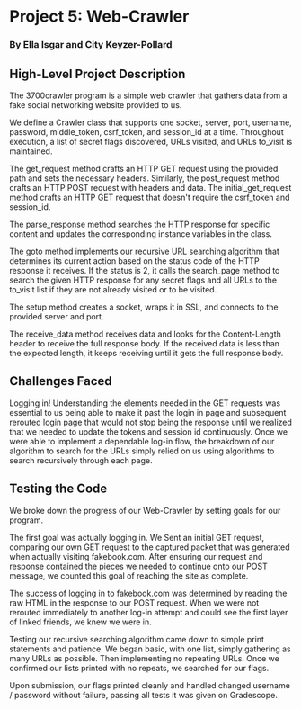 # **Project 5**: Web-Crawler
### By Ella Isgar and City Keyzer-Pollard

## High-Level Project Description


The 3700crawler program is a simple web crawler that gathers data from a fake social networking website provided to us. 

We define a Crawler class that supports one socket, server, port, username, password, middle_token, csrf_token, and session_id at a time. Throughout execution, a list of secret flags discovered, URLs visited, and URLs to_visit is maintained.

The get_request method crafts an HTTP GET request using the provided path and sets the necessary headers. Similarly, the post_request method crafts an HTTP POST request with headers and data. The initial_get_request method crafts an HTTP GET request that doesn't require the csrf_token and session_id.

The parse_response method searches the HTTP response for specific content and updates the corresponding instance variables in the class.

The goto method implements our recursive URL searching algorithm that determines its current action based on the status code of the HTTP response it receives. If the status is 2, it calls the search_page method to search the given HTTP response for any secret flags and all URLs to the to_visit list if they are not already visited or to be visited.

The setup method creates a socket, wraps it in SSL, and connects to the provided server and port.

The receive_data method receives data and looks for the Content-Length header to receive the full response body. If the received data is less than the expected length, it keeps receiving until it gets the full response body.

## Challenges Faced

Logging in! Understanding the elements needed in the GET requests was essential to us being able to make it past the login in page and subsequent rerouted login page that would not stop being the response until we realized that we needed to update the tokens and session id continuously. Once we were able to implement a dependable log-in flow, the breakdown of our algorithm to search for the URLs simply relied on us using algorithms to search recursively through each page.

## Testing the Code
We broke down the progress of our Web-Crawler by setting goals for our program.

The first goal was actually logging in. We Sent an initial GET request, comparing our own GET request to the captured packet that was generated when actually visiting fakebook.com. After ensuring our request and response contained the pieces we needed to continue onto our POST message, we counted this goal of reaching the site as complete.

The success of logging in to fakebook.com was determined by reading the raw HTML in the response to our POST request. When we were not rerouted immediately to another log-in attempt and could see the first layer of linked friends, we knew we were in.

Testing our recursive searching algorithm came down to simple print statements and patience. We began basic, with one list, simply gathering as many URLs as possible. Then implementing no repeating URLs. Once we confirmed our lists printed with no repeats, we searched for our flags.

Upon submission, our flags printed cleanly and handled changed username / password without failure, passing all tests it was given on Gradescope.
